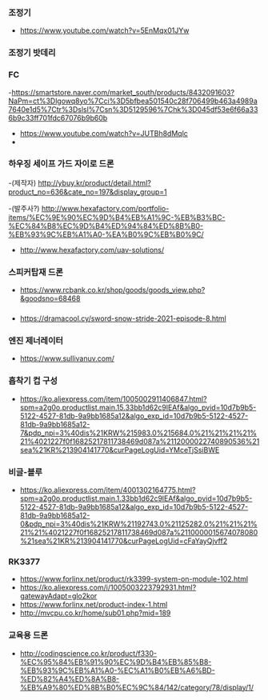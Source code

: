 


### 조정기
-  https://www.youtube.com/watch?v=5EnMqx01JYw


### 조정기 밧데리


### FC
-https://smartstore.naver.com/market_south/products/8432091603?NaPm=ct%3Dlgowq8yo%7Cci%3D5bfbea501540c28f706499b463a4989a7640e1d5%7Ctr%3Dslsl%7Csn%3D5129596%7Chk%3D045df53e6f66a336b9c33ff701fdc67076b9b60b

- https://www.youtube.com/watch?v=JUTBh8dMqlc
- 



### 하우징 세이프 가드 자이로 드론
-(제작자) http://ybuy.kr/product/detail.html?product_no=636&cate_no=197&display_group=1

-(발주사?) http://www.hexafactory.com/portfolio-items/%EC%9E%90%EC%9D%B4%EB%A1%9C-%EB%B3%BC-%EC%84%B8%EC%9D%B4%ED%94%84%ED%8B%B0-%EB%93%9C%EB%A1%A0-%EA%B0%9C%EB%B0%9C/
- http://www.hexafactory.com/uav-solutions/




### 스피커탑재 드론
- https://www.rcbank.co.kr/shop/goods/goods_view.php?&goodsno=68468



###
- https://dramacool.cy/sword-snow-stride-2021-episode-8.html


### 엔진 제너레이터
- https://www.sullivanuv.com/



### 흡착기 컵 구성
- https://ko.aliexpress.com/item/1005002911406847.html?spm=a2g0o.productlist.main.15.33bb1d62c9lEAf&algo_pvid=10d7b9b5-5122-4527-81db-9a9bb1685a12&algo_exp_id=10d7b9b5-5122-4527-81db-9a9bb1685a12-7&pdp_npi=3%40dis%21KRW%215983.0%215684.0%21%21%21%21%21%4021227f0f16825217811738469d087a%2112000022740890536%21sea%21KR%213904141770&curPageLogUid=YMceTjSsiBWE



### 비글-블루
- https://ko.aliexpress.com/item/4001302164775.html?spm=a2g0o.productlist.main.1.33bb1d62c9lEAf&algo_pvid=10d7b9b5-5122-4527-81db-9a9bb1685a12&algo_exp_id=10d7b9b5-5122-4527-81db-9a9bb1685a12-0&pdp_npi=3%40dis%21KRW%21192743.0%21125282.0%21%21%21%21%21%4021227f0f16825217811738469d087a%2110000015674078080%21sea%21KR%213904141770&curPageLogUid=cFaYayQjvff2



### RK3377
- https://www.forlinx.net/product/rk3399-system-on-module-102.html
- https://ko.aliexpress.com/i/1005003223792931.html?gatewayAdapt=glo2kor
- https://www.forlinx.net/product-index-1.html
- http://mvcpu.co.kr/home/sub01.php?mid=189



### 교육용 드론 
- http://codingscience.co.kr/product/f330-%EC%95%84%EB%91%90%EC%9D%B4%EB%85%B8-%EB%93%9C%EB%A1%A0-%EC%A1%B0%EB%A6%BD-%ED%82%A4%ED%8A%B8-%EB%A9%80%ED%8B%B0%EC%9C%84/142/category/78/display/1/




